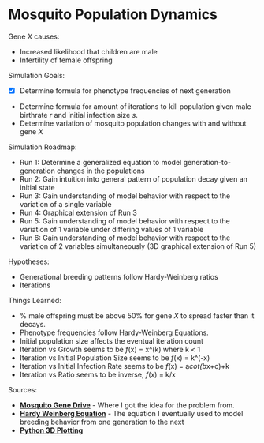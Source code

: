 # Mosquito Population Dynamics

Gene *X* causes:
* Increased likelihood that children are male
* Infertility of female offspring

Simulation Goals:
* [x] Determine formula for phenotype frequencies of next generation
* Determine formula for amount of iterations to kill population given male birthrate *r* and initial infection size *s*.
* Determine variation of mosquito population changes with and without gene *X*

Simulation Roadmap:
* Run 1: Determine a generalized equation to model generation-to-generation changes in the populations
* Run 2: Gain intuition into general pattern of population decay given an initial state
* Run 3: Gain understanding of model behavior with respect to the variation of a single variable
* Run 4: Graphical extension of Run 3
* Run 5: Gain understanding of model behavior with respect to the variation of 1 variable under differing values of 1 variable
* Run 6: Gain understanding of model behavior with respect to the variation of 2 variables simultaneously (3D graphical extension of Run 5)

Hypotheses:
* Generational breeding patterns follow Hardy-Weinberg ratios
* Iterations

Things Learned:
* % male offspring must be above 50% for gene *X* to spread faster than it decays.
* Phenotype frequencies follow Hardy-Weinberg Equations.
* Initial population size affects the eventual iteration count
* Iteration vs Growth seems to be *f*(x) = x^(k) where k < 1
* Iteration vs Initial Population Size seems to be *f*(x) = k^(-x)
* Iteration vs Initial Infection Rate seems to be *f*(x) = a*cot(b*x+c)+k
* Iteration vs Ratio seems to be inverse, *f*(x) = k/x


Sources:
* **[Mosquito Gene Drive](https://www.vox.com/science-and-health/2018/5/31/17344406/crispr-mosquito-malaria-gene-drive-editing-target-africa-regulation-gmo)** - Where I got the idea for the problem from.
* **[Hardy Weinberg Equation](https://www.nature.com/scitable/definition/hardy-weinberg-equation-299)** - The equation I eventually used to model breeding behavior from one generation to the next
* **[Python 3D Plotting](https://jakevdp.github.io/PythonDataScienceHandbook/04.12-three-dimensional-plotting.html)**
